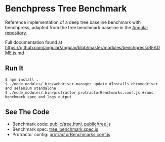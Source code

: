 # Benchpress Tree Benchmark

Reference implementation of a deep tree baseline benchmark with benchpress, adapted from the tree
benchmark baseline in the [Angular repository](https://github.com/angular/angular).

Full documentation found at https://github.com/angular/angular/blob/master/modules/benchpress/README.js.md

## Run It

```
$ npm install .
$ ./node_modules/.bin/webdriver-manager update #Installs chromedriver and selenium standalone
$ ./node_modules/.bin/protractor protractorBenchmarks.conf.js #runs benchmark spec and logs output
```

## See The Code

 * Benchmark code: [public/tree.html](public/tree.html), [public/tree.js](public/tree.js)
 * Benchmark spec: [tree_benchmark.spec.js](tree_benchmark.spec.js)
 * Protractor config: [protractorBenchmarks.conf.js](protractorBenchmarks.conf.js)
